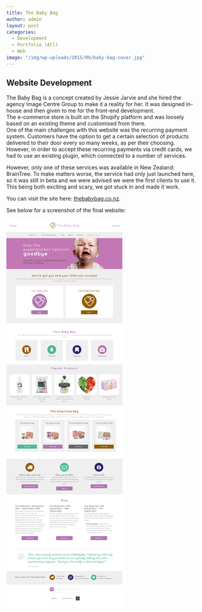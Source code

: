 ```yaml
---
title: The Baby Bag
author: admin
layout: post
categories:
  - Development
  - Portfolio (All)
  - Web
image: "/img/wp-uploads/2015/09/baby-bag-cover.jpg"
---
```

## Website Development

The Baby Bag is a concept created by Jessie Jarvie and she hired the agency Image Centre Group to make it a reality for her. It was designed in-house and then given to me for the front-end development.  
The e-commerce store is built on the Shopify platform and was loosely based on an existing theme and customised from there.  
One of the main challenges with this website was the recurring payment system. Customers have the option to get a certain selection of products delivered to their door every so many weeks, as per their choosing. However, in order to accept these recurring payments via credit cards, we had to use an existing plugin, which connected to a number of services.

However, only one of these services was available in New Zealand: BrainTree. To make matters worse, the service had only just launched here, so it was still in beta and we were advised we were the first clients to use it. This being both exciting and scary, we got stuck in and made it work.

You can visit the site here: [thebabybag.co.nz](http://thebabybag.co.nz).

See below for a screenshot of the final website:

![The Baby Bag](/img/wp-uploads/2015/09/The-Baby-Bag.png)